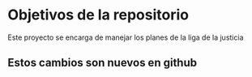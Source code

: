 # Objetivos de la repositorio

Este proyecto se encarga de manejar los planes de la liga de la justicia

## Estos cambios son nuevos en github
